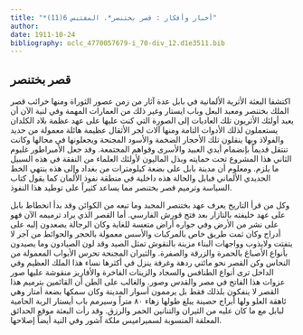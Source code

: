 ```yaml
---
title: "*أخبار وأفكار : قصر بختنصر*. المقتبس 6(11)"
author: 
date: 1911-10-24
bibliography: oclc_4770057679-i_70-div_12.d1e3511.bib
---
```




##  قصر بختنصر 


 اكتشفا البعثة الأثرية الألمانية في بابل عدة آثار من زمن عصور الثوراة ومنها خرائب قصر الملك بختنصر ومعبد البعل وباب ايستار وغير ذلك من العمارات المهمة وفي لنية الآن أن يعيد أولئك الأثريون تلك العاديات إلى الصورة التي كنت عليها على عهد عظمة بلاد الكلدان يستعملون لذلك الأدوات التامة ومنها آلات لجر الأثقال عظيمة هائلة معمولة من حديد والفولاذ وبها ينقلون تلك الأحجار الضخمة والأسود المجنحة ويجعلونها في محالها وكانت تنتقل قديماً بإنضمام أيدي العبيد والأسرى وقواهم المجتمعة. وقد جعل الأمبراطور غليوم الثاني هذا المشروع تحت حمايته وبذل الماليون لأولئك العلماء من النفقة في هذه السبيل ما يلزم. ومعلوم أن مدينة بابل على بضعة كيلومترات من بغداد وإلى هذه ينتهي الخط الحديدي الألماني فبابل والحالة هذه داخلية في منطقة نفوذ الألمان كما يقول كتاب السياسة وترميم قصر بختنصر مما يساعد كثيراً على توطيد هذا النفوذ. 

 وكل من قرأ التاريخ يعرف عهد بختنصر المجبد وما تبعه من الكوائن وقد بدأ انحطاط بابل على عهد خليفته بالتازار بعد فتح قورش الفارسي. أما القصر الذي يراد ترميمه الآن فهو على نشر من الأرض وفي جواره أراض متعسة للغاية وكان الرجالة يصعدون إليه على أدراج وكان ثمت طريق خاص بالمركبات والأسس معمولة بالحجر والحوائط من آجر لا يتفتت ولايذوب وواجهات البناء مزينة بالنقوش تمثل الصيد وقد لون الصيادون وما يصيدون بأنواع الأصباغ بالحمرة والزرقة والصفرة. والثيران المجنحة تحرس الأبواب   المعمولة من النحاس وكن القصر نحو مائتي ردهة وغرفة ينزل في أكثرها نساء هذا الملك العظيم وفي الداخل ترى أنواع الطنافس والسجاد والزينات الفاخرة والأفاريز منقوشة عليها صور عزوات هذا الفاتح في مصر والقدس وصور. والغالب على الطن أن القائمين بترميم هذا القصر لا ينفكون بلذلك فقط بل يرممون أسوار المدينة وكان سمكها بضعة أمتار وهي ئاهقة العلو ولها أبراج حصينة يبلغ طولها زهاء  ٨٠  متراً وسيرمم باب أيستار الربة الحامية لبابل مع ما كان عليه من الثيران والتنانين الحمر والرزق. وقد رأت البعثة موقع الحدائق المعلقة المنسوبة لسميراميس ملكة آشور وفي النية أيضاً إصلاحها.  

